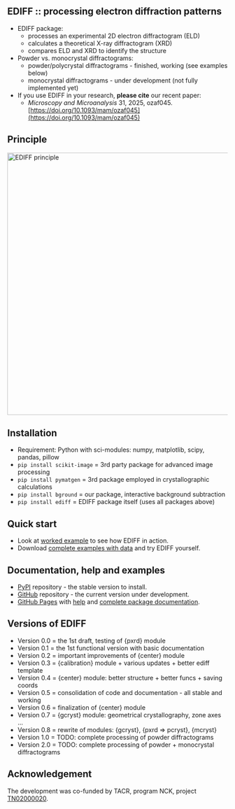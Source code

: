 EDIFF :: processing electron diffraction patterns
-------------------------------------------------

* EDIFF package:
	- processes an experimental 2D electron diffractogram (ELD)
	- calculates a theoretical X-ray diffractogram (XRD)
	- compares ELD and XRD to identify the structure
* Powder vs. monocrystal diffractograms:
	- powder/polycrystal diffractograms - finished, working (see examples below)
	- monocrystal diffractograms - under development (not fully implemented yet)
* If you use EDIFF in your research, **please cite** our recent paper:
	- *Microscopy and Microanalysis* 31, 2025, ozaf045. <br>
	  [https://doi.org/10.1093/mam/ozaf045](https://doi.org/10.1093/mam/ozaf045)


Principle
---------

<img src="https://mirekslouf.github.io/ediff/docs/assets/principle.pptx.png" alt="EDIFF principle" width="600"/>


Installation
------------

* Requirement: Python with sci-modules: numpy, matplotlib, scipy, pandas, pillow
* `pip install scikit-image` = 3rd party package for advanced image processing 
* `pip install pymatgen` = 3rd package employed in crystallographic calculations
* `pip install bground` = our package, interactive background subtraction
* `pip install ediff` = EDIFF package itself (uses all packages above)


Quick start
-----------

* Look at
  [worked example](https://www.dropbox.com/scl/fi/3hb78voxd17wb3fzh9n1p/01_ediff_au.nb.pdf?rlkey=qmbvwaw80o1gbe262hwgjvmgx&dl=0)
  to see how EDIFF in action.
* Download
  [complete examples with data](https://mirekslouf.github.io/ediff/docs)
  and try EDIFF yourself.


Documentation, help and examples
--------------------------------

* [PyPI](https://pypi.org/project/ediff) repository -
  the stable version to install.
* [GitHub](https://github.com/mirekslouf/ediff) repository - 
  the current version under development.
* [GitHub Pages](https://mirekslouf.github.io/ediff/)
  with [help](https://mirekslouf.github.io/ediff/docs)
  and [complete package documentation](https://mirekslouf.github.io/ediff/docs/pdoc.html/ediff.html).


Versions of EDIFF
-----------------

* Version 0.0 = the 1st draft, testing of {pxrd} module
* Version 0.1 = the 1st functional version with basic documentation
* Version 0.2 = important improvements of {center} module
* Version 0.3 = {calibration} module + various updates + better ediff template
* Version 0.4 = {center} module: better structure + better funcs + saving coords
* Version 0.5 = consolidation of code and documentation - all stable and working
* Version 0.6 = finalization of {center} module
* Version 0.7 = {gcryst} module: geometrical crystallography, zone axes ...
* Version 0.8 = rewrite of modules: {gcryst}, {pxrd &rArr; pcryst}, {mcryst}
* Version 1.0 = TODO: complete processing of powder diffractograms
* Version 2.0 = TODO: complete processing of powder + monocrystal diffractograms


Acknowledgement
---------------

The development was co-funded by TACR, program NCK,
project [TN02000020](https://www.isibrno.cz/en/centre-advanced-electron-and-photonic-optics).
